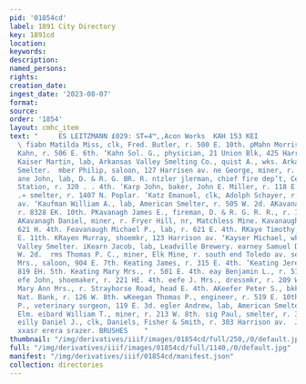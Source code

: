 ```yaml
---
pid: '01854cd'
label: 1891 City Directory
key: 1891cd
location: 
keywords: 
description: 
named_persons: 
rights: 
creation_date: 
ingest_date: '2023-08-07'
format: 
source: 
order: '1854'
layout: cmhc_item
text: "     ES LEITZMANN £029: ST=4™,,Acon Works  KAH 153 KEI                                                                         PHARL
  \ fiabn Matilda Miss, clk, Fred. Butler, r. 500 E. 10th. pMahn Morris G., clk, Isaac
  Kahn, r. 506 E. 6th. ‘Kahn Sol. G., physician, 21 Union Blk, 425 Harrison av. r
  Kaiser Martin, lab, Arkansas Valley Smelting Co., quist A., wks. Arkansas Valley
  Smelter.  mber Philip, saloon, 127 Harrisen av. ne George, miner, r. 213 E. 4th.
  ane John, lab, D. & R. G. BR. R. ntzler jlerman, chief fire dep’t, Central Fire
  Station, r. 320 . . 4th. ‘Karp John, baker, John E. Miller, r. 118 E. 6th. kasbean
  .» smelter, r. 1407 N. Poplar. ‘Katz Emanuel, clk, Adolph Schayer, r. 311 Harrison
  av. ‘Kaufman William A., lab, American Smelter, r. 505 W. 2d. AKavanagh James, miner,
  r. 8328 EK. 10th. PKavanagh James E., fireman, D. & R. G. R. R., r. 125 E. 11th.
  AKavanagh Daniel, miner, r. Fryer Hill, nr, Matchless Mine. Kavanaugh James, r.
  621 H. 4th. Feavanaugh Michael P., lab, r. 621 E. 4th. RKaye Timothy, lab, r. 119
  E. 11th. KRayen Murray, shoemkr, 123 Harrison av. ‘Kayser Michael, wks. Arkansas
  Valley Smelter. iKearn Jacob, lab, Leadville Brewery. earney Samuel D., miner, r.125
  W. 2d.  rms Thomas P. C., miner, Elk Mine, r. south end Toledo av. seating Catherine
  Mrs., saloon, 904 E. 7th. Keating James, r. 315 E. 4th. ‘Keating Jeremiah J., r.
  819 EH. 5th. Keating Mary Mrs., r. 501 E. 4th. eay Benjamin L., r. 510 N. Hemlock.
  efe John, shoemaker, r. 221 HE. 4th. eefe J. Mrs., dressmkr, r. 209 W. 4th. eefe
  Mary Ann Mrs., r. Strayhorse Road, head E. 4th. AKeefer Peter S., bkkpr, Carbonate
  Nat. Bank, r. 126 W. 8th. wKeegan Thomas P., engineer, r. 519 E. 10th. eenan Alexander
  P., veterinary surgeon, 119 E. 3d. egler Andrew, lab, American Smelter, r. 721 W.
  Elm. eibard William T., miner, r. 213 W. 8th. sig Paul, smelter, r. 3234 E. 4th.
  eilly Daniel J., clk, Daniels, Fisher & Smith, r. 303 Harrison av.  J, J: QUINN,
  xxasr erera srazer. BRUSHES    "
thumbnail: "/img/derivatives/iiif/images/01854cd/full/250,/0/default.jpg"
full: "/img/derivatives/iiif/images/01854cd/full/1140,/0/default.jpg"
manifest: "/img/derivatives/iiif/01854cd/manifest.json"
collection: directories
---
```


